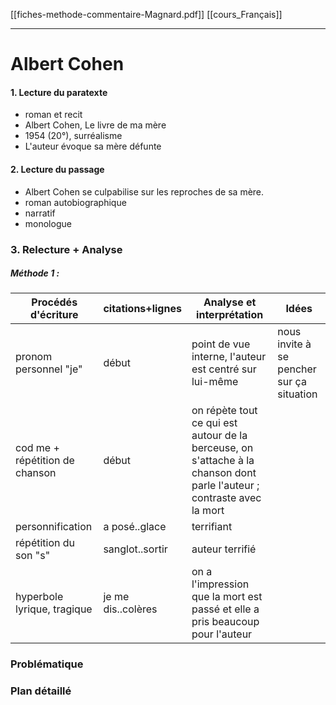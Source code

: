 [[fiches-methode-commentaire-Magnard.pdf]] [[cours_Français]]

---
# Albert Cohen
#### 1. Lecture du paratexte 
- roman et recit 
- Albert Cohen, Le livre de ma mère
- 1954 (20°), surréalisme
- L'auteur évoque sa mère défunte 
#### 2. Lecture du passage
- Albert Cohen se culpabilise sur les reproches de sa mère.
- roman autobiographique
- narratif
- monologue
### 3. Relecture + Analyse
##### Méthode 1 :
Procédés d'écriture|citations+lignes|Analyse et interprétation|Idées
-|-|-|-
pronom personnel "je"|début|point de vue interne, l'auteur est centré sur lui-même|nous invite à se pencher sur ça situation
cod me + répétition de chanson|début|on répète tout ce qui est autour de la berceuse, on s'attache à la chanson dont parle l'auteur ; contraste avec la mort|
personnification|a posé..glace|terrifiant
répétition du son "s"|sanglot..sortir|auteur terrifié
hyperbole lyrique, tragique|je me dis..colères|on a l'impression que la mort est passé et elle a pris beaucoup pour l'auteur
### Problématique
### Plan détaillé